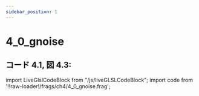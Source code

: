 ```yaml
---
sidebar_position: 1
---
```


# 4_0_gnoise
## コード 4.1, 図 4.3: 

import LiveGlslCodeBlock from "/js/liveGLSLCodeBlock";
import code from '!!raw-loader!/frags/ch4/4_0_gnoise.frag';

<LiveGlslCodeBlock fragName='4_0_gnoise.frag' fragCode={code} />
